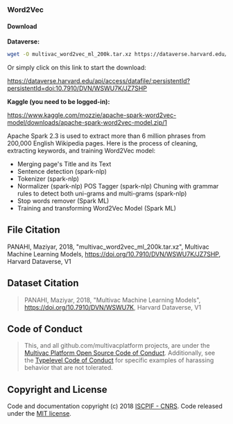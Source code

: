 ### Word2Vec

#### Download

**Dataverse:** 


```bash
wget -O multivac_word2vec_ml_200k.tar.xz https://dataverse.harvard.edu/api/access/datafile/:persistentId?persistentId=doi:10.7910/DVN/WSWU7K/JZ7SHP
```
Or simply click on this link to start the download: 

https://dataverse.harvard.edu/api/access/datafile/:persistentId?persistentId=doi:10.7910/DVN/WSWU7K/JZ7SHP


**Kaggle (you need to be logged-in):** 

https://www.kaggle.com/mozzie/apache-spark-word2vec-model/downloads/apache-spark-word2vec-model.zip/1

Apache Spark 2.3 is used to extract more than 6 million phrases from 200,000 English Wikipedia pages. Here is the process of cleaning, extracting keywords, and training Word2Vec model:

* Merging page's Title and its Text
* Sentence detection (spark-nlp)
* Tokenizer (spark-nlp)
* Normalizer (spark-nlp) POS Tagger (spark-nlp) Chuning with grammar rules to detect both uni-grams and multi-grams (spark-nlp)
* Stop words remover (Spark ML)
* Training and transforming Word2Vec Model (Spark ML)


## File Citation
PANAHI, Maziyar, 2018, "multivac_word2vec_ml_200k.tar.xz", Multivac Machine Learning Models, https://doi.org/10.7910/DVN/WSWU7K/JZ7SHP, Harvard Dataverse, V1


## Dataset Citation
> PANAHI, Maziyar, 2018, "Multivac Machine Learning Models", https://doi.org/10.7910/DVN/WSWU7K, Harvard Dataverse, V1

## Code of Conduct

> This, and all github.com/multivacplatform projects, are under the [Multivac Platform Open Source Code of Conduct](https://github.com/multivacplatform/code-of-conduct/blob/master/code-of-conduct.md). Additionally, see the [Typelevel Code of Conduct](http://typelevel.org/conduct) for specific examples of harassing behavior that are not tolerated.

## Copyright and License

Code and documentation copyright (c) 2018 [ISCPIF - CNRS](http://iscpif.fr). Code released under the [MIT license](https://github.com/multivacplatform/multivac-ml/blob/master/LICENSE).
